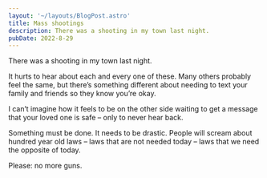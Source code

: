 ```yaml
---
layout: '~/layouts/BlogPost.astro'
title: Mass shootings
description: There was a shooting in my town last night.
pubDate: 2022-8-29
---
```


There was a shooting in my town last night.

It hurts to hear about each and every one of these. Many others probably feel the same, but there’s something different about needing to text your family and friends so they know you’re okay.

I can’t imagine how it feels to be on the other side waiting to get a message that your loved one is safe – only to never hear back.

Something must be done. It needs to be drastic. People will scream about hundred year old laws – laws that are not needed today – laws that we need the opposite of today.

Please: no more guns.
